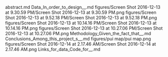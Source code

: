 abstract.md
Data_In_order_to_design__.md
figures/Screen Shot 2016-12-13 at 9.30.59 PM/Screen Shot 2016-12-13 at 9.30.59 PM.png
figures/Screen Shot 2016-12-13 at 9.52.18 PM/Screen Shot 2016-12-13 at 9.52.18 PM.png
figures/Screen Shot 2016-12-13 at 10.14.16 PM/Screen Shot 2016-12-13 at 10.14.16 PM.png
figures/Screen Shot 2016-12-13 at 10.27.06 PM/Screen Shot 2016-12-13 at 10.27.06 PM.png
Methodology_Given_the_fact_that__.md
Conclusions_Among_this_project_s__.md
figures/pui map/pui map.png
figures/Screen Shot 2016-12-14 at 2.17.46 AM/Screen Shot 2016-12-14 at 2.17.46 AM.png
Links_for_data_Code_for__.md
